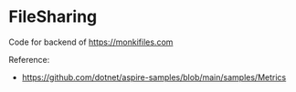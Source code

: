 # FileSharing

Code for backend of https://monkifiles.com

Reference:
 - https://github.com/dotnet/aspire-samples/blob/main/samples/Metrics
